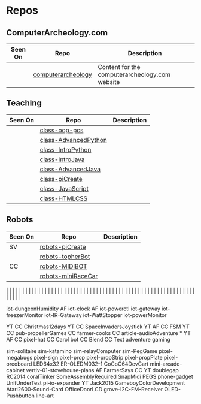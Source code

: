 # Repos

## ComputerArcheology.com

| Seen On | Repo  | Description |
| -----   | ----- | ----- |
| | [computerarcheology](https://github.com/topherCantrell/computerarcheology) | Content for the computerarcheology.com website |

## Teaching

| Seen On | Repo  | Description |
| -----   | ----- | ----- |
| | [class-oop-pcs](https://github.com/topherCantrell/class-oop-pcs) | |
| | [class-AdvancedPython](https://github.com/topherCantrell/class-AdvancedPython) | |
| | [class-IntroPython](https://github.com/topherCantrell/class-IntroPython) | |
| | [class-IntroJava](https://github.com/topherCantrell/class-IntroJava) | |
| | [class-AdvancedJava](https://github.com/topherCantrell/class-AdvancedJava) | |
| | [class-piCreate](https://github.com/topherCantrell/class-piCreate) | |
| | [class-JavaScript](https://github.com/topherCantrell/class-JavaScript) | |
| | [class-HTMLCSS](https://github.com/topherCantrell/class-HTMLCSS) | |

## Robots


| Seen On | Repo  | Description |
| -----   | ----- | ----- |
| SV | [robots-piCreate](https://github.com/topherCantrell/robots-piCreate) | |
| | [robots-topherBot](https://github.com/topherCantrell/robots-topherBot) | |
| CC | [robots-MIDIBOT](https://github.com/topherCantrell/robots-MIDIBOT) | |
| | [robots-miniRaceCar](https://github.com/topherCantrell/robots-miniRaceCar) | |



| | [](https://github.com/topherCantrell/) | |
| | [](https://github.com/topherCantrell/) | |
| | [](https://github.com/topherCantrell/) | |
| | [](https://github.com/topherCantrell/) | |
| | [](https://github.com/topherCantrell/) | |
| | [](https://github.com/topherCantrell/) | |
| | [](https://github.com/topherCantrell/) | |
| | [](https://github.com/topherCantrell/) | |
| | [](https://github.com/topherCantrell/) | |
| | [](https://github.com/topherCantrell/) | |
| | [](https://github.com/topherCantrell/) | |
| | [](https://github.com/topherCantrell/) | |
| | [](https://github.com/topherCantrell/) | |
| | [](https://github.com/topherCantrell/) | |
| | [](https://github.com/topherCantrell/) | |
| | [](https://github.com/topherCantrell/) | |







iot-dungeonHumidity
AF iot-clock
AF iot-powerctl
iot-gateway
iot-freezerMonitor
iot-IR-Gateway
iot-WattStopper
iot-powerMonitor

YT CC Christmas12days
YT CC SpaceInvadersJoystick
YT AF CC FSM
YT CC pub-propellerGames
CC farmer-cooks
CC article-audioAdventure *
YT AF CC pixel-hat
CC Carol bot
CC Blend
CC Text adventure gaming

sim-solitaire
sim-katamino
sim-relayComputer
sim-PegGame
pixel-megabugs
pixel-sign
pixel-prop
pixel-propStrip
pixel-propPlate
pixel-oreoboard
LED64x32
ER-OLEDM032-1
CoCoC64DevCart
mini-arcade-cabinet
vertiv-01-stovehouse-plans
AF FarmerSays
CC YT doublegap
RC2014
coralTinker
SomeAssemblyRequired
SnapMidi
PEGS
phone-gadget
UnitUnderTest
pi-io-expander
YT Jack2015
GameboyColorDevelopment
Atari2600-Sound-Card
OfficeDoorLCD
grove-I2C-FM-Receiver
OLED-Pushbutton
line-art
